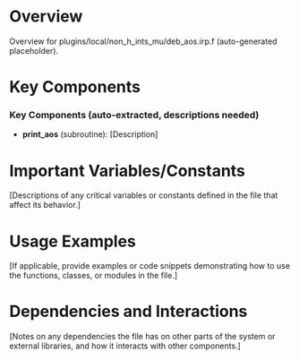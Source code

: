 # Overview

Overview for plugins/local/non_h_ints_mu/deb_aos.irp.f (auto-generated placeholder).

# Key Components

### Key Components (auto-extracted, descriptions needed)
- **print_aos** (subroutine): [Description]

# Important Variables/Constants

[Descriptions of any critical variables or constants defined in the file that affect its behavior.]

# Usage Examples

[If applicable, provide examples or code snippets demonstrating how to use the functions, classes, or modules in the file.]

# Dependencies and Interactions

[Notes on any dependencies the file has on other parts of the system or external libraries, and how it interacts with other components.]
